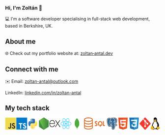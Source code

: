 ### Hi, I'm Zoltán 👋

💻 I'm a software developer specialising in full-stack web development, based in Berkshire, UK.

## About me

🌐 Check out my portfolio website at: [zoltan&#8209;antal.dev](https://zoltan-antal.dev)

## Connect with me

✉️ Email: [zoltan-antal@outlook.com](mailto:zoltan_antal@outlook.com)

LinkedIn: [linkedin.com/in/zoltan-antal](https://linkedin.com/in/zoltan-antal)

## My tech stack

<div style="display:flex">
  <picture><img src="/assets/images/javascript.svg" alt="JavaScript logo" title="JavaScript" height="40" style="display:inline-block;"></picture>
  <picture><img src="/assets/images/typescript.svg" alt="TypeScript logo" title="TypeScript" height="40" style="display:inline-block;"></picture>
  <picture><img src="/assets/images/python.svg" alt="Python logo" title="Python" height="40" style="display:inline-block;"></picture>
  <picture><img src="/assets/images/nodejs.svg" alt="Node.js logo" title="Node.js" height="40" style="display:inline-block;"></picture>
  <picture><img src="/assets/images/express.svg" alt="Express.js logo" title="Express.js" height="40" style="display:inline-block;"></picture>
  <picture><img src="/assets/images/react.svg" alt="React logo" title="React" height="40" style="display:inline-block;"></picture>
  <picture><img src="/assets/images/mongodb.svg" alt="MongoDB logo" title="MongoDB" height="40" style="display:inline-block;"></picture>
  <picture><img src="/assets/images/sql.png" alt="SQL logo" title="SQL" height="40" style="display:inline-block;"></picture>
  <picture><img src="/assets/images/postgresql.svg" alt="PostgreSQL logo" title="PostgreSQL" height="40" style="display:inline-block;"></picture>
  <picture><img src="/assets/images/html.svg" alt="HTML logo" title="HTML" height="40" style="display:inline-block;"></picture>
  <picture><img src="/assets/images/css.svg" alt="CSS logo" title="CSS" height="40" style="display:inline-block;"></picture>
  <picture><img src="/assets/images/git.svg" alt="Git logo" title="Git" height="40" style="display:inline-block;"></picture>
  <picture><img src="/assets/images/linux.svg" alt="Linux logo" title="Linux" height="40" style="display:inline-block;"></picture>
</div>
